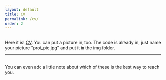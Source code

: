 ```yaml
---
layout: default
title: CV
permalink: /cv/
order: 2
---
```



<br/>
Here it is! <a href="/CantuCV.pdf" target="blank">CV</a>. You can put a picture in, too. The code is already in, just name your picture "prof_pic.jpg" and put it in the img folder. 

<br/>
<hr/>
<br/>


<div class="col three caption">
	You can even add a little note about which of these is the best way to reach you.
</div>
